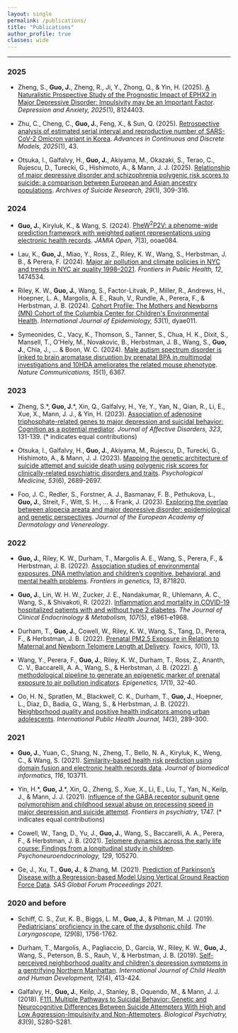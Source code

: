 ```yaml
---
layout: single
permalink: /publications/
title: "Publications"
author_profile: true
classes: wide
---
```


***

### 2025

* Zheng, S., __Guo, J.__, Zheng, R., Ji, Y., Zhong, Q., & Yin, H. (2025). [A Naturalistic Prospective Study of the Prognostic Impact of EPHX2 in Major Depressive Disorder: Impulsivity may be an Important Factor](https://onlinelibrary.wiley.com/doi/full/10.1155/da/8124403). _Depression and Anxiety, 2025_(1), 8124403.

* Zhu, C., Cheng, C., __Guo, J.__, Feng, X., & Sun, Q. (2025). [Retrospective analysis of estimated serial interval and reproductive number of SARS-CoV-2 Omicron variant in Korea](https://advancesincontinuousanddiscretemodels.springeropen.com/articles/10.1186/s13662-025-03906-y). _Advances in Continuous and Discrete Models, 2025_(1), 43.

* Otsuka, I., Galfalvy, H., __Guo, J.__, Akiyama, M., Okazaki, S., Terao, C., Rujescu, D., Turecki, G., Hishimoto, A., & Mann, J. J. (2025). [Relationship of major depressive disorder and schizophrenia polygenic risk scores to suicide: a comparison between European and Asian ancestry populations](https://www.tandfonline.com/doi/full/10.1080/13811118.2024.2332258). _Archives of Suicide Research, 29_(1), 309-316.

### 2024

* __Guo, J.__, Kiryluk, K., & Wang, S. (2024). [PheW<sup>2</sup>P2V: a phenome-wide prediction framework with weighted patient representations using electronic health records](https://academic.oup.com/jamiaopen/article/7/3/ooae084/7758163). _JAMIA Open, 7_(3), ooae084.

* Lau, K., __Guo, J.__, Miao, Y., Ross, Z., Riley, K. W., Wang, S., Herbstman, J. B., & Perera, F. (2024). [Major air pollution and climate policies in NYC and trends in NYC air quality 1998–2021](https://www.frontiersin.org/journals/public-health/articles/10.3389/fpubh.2024.1474534/full). _Frontiers in Public Health, 12_, 1474534.

* Riley, K. W., __Guo, J.__, Wang, S., Factor-Litvak, P., Miller, R., Andrews, H., Hoepner, L. A., Margolis, A. E., Rauh, V., Rundle, A., Perera, F., & Herbstman, J. B. (2024). [Cohort Profile: The Mothers and Newborns (MN) Cohort of the Columbia Center for Children's Environmental Health](https://academic.oup.com/ije/article-abstract/53/1/dyae011/7603276). _International Journal of Epidemiology, 53_(1), dyae011.

* Symeonides, C., Vacy, K., Thomson, S., Tanner, S., Chua, H. K., Dixit, S., Mansell, T., O'Hely, M., Novakovic, B., Herbstman, J. B., Wang, S., __Guo, J.__, Chia, J., ... & Boon, W. C. (2024). [Male autism spectrum disorder is linked to brain aromatase disruption by prenatal BPA in multimodal investigations and 10HDA ameliorates the related mouse phenotype](https://www.nature.com/articles/s41467-024-48897-8). _Nature Communications, 15_(1), 6367.

### 2023

* Zheng, S.\*, __Guo, J.__\*, Xin, Q., Galfalvy, H., Ye, Y., Yan, N., Qian, R., Li, E., Xue, X., Mann, J. J., & Yin, H. (2023). [Association of adenosine triphosphate-related genes to major depression and suicidal behavior: Cognition as a potential mediator](https://www.sciencedirect.com/science/article/pii/S0165032722013027). _Journal of Affective Disorders, 323_, 131-139. (* indicates equal contributions)

* Otsuka, I., Galfalvy, H., __Guo, J.__, Akiyama, M., Rujescu, D., Turecki, G., Hishimoto, A., & Mann, J. J. (2023). [Mapping the genetic architecture of suicide attempt and suicide death using polygenic risk scores for clinically-related psychiatric disorders and traits](https://doi.org/10.1017/S0033291721004700). _Psychological Medicine, 53_(6), 2689-2697.

* Foo, J. C., Redler, S., Forstner, A. J., Basmanav, F. B., Pethukova, L., __Guo, J.__, Streit, F., Witt, S. H., ... & Frank, J. (2023). [Exploring the overlap between alopecia areata and major depressive disorder: epidemiological and genetic perspectives](https://onlinelibrary.wiley.com/doi/10.1111/jdv.18921). _Journal of the European Academy of Dermatology and Venereology_.

### 2022

* __Guo, J.__, Riley, K. W., Durham, T., Margolis A. E., Wang, S., Perera, F., & Herbstman, J. B. (2022). [Association studies of environmental exposures, DNA methylation and children’s cognitive, behavioral, and mental health problems](https://www.frontiersin.org/articles/10.3389/fgene.2022.871820/full). _Frontiers in genetics, 13_, 871820.

* __Guo, J.__, Lin, W. H. W., Zucker, J. E., Nandakumar, R., Uhlemann, A. C., Wang, S., & Shivakoti, R. (2022). [Inflammation and mortality in COVID-19 hospitalized patients with and without type 2 diabetes](https://doi.org/10.1210/clinem/dgac003). _The Journal of Clinical Endocrinology & Metabolism, 107_(5), e1961-e1968.

* Durham, T., __Guo, J.__, Cowell, W., Riley, K. W., Wang, S., Tang, D., Perera, F., & Herbstman, J. B. (2022). [Prenatal PM2.5 Exposure in Relation to Maternal and Newborn Telomere Length at Delivery](https://www.mdpi.com/1433090). _Toxics, 10_(1), 13.

* Wang, Y., Perera, F., __Guo, J.__, Riley, K. W., Durham, T., Ross, Z., Ananth, C. V., Baccarelli, A. A., Wang, S., & Herbstman, J. B. (2022). [A methodological pipeline to generate an epigenetic marker of prenatal exposure to air pollution indicators](https://www.tandfonline.com/doi/full/10.1080/15592294.2021.1872926). _Epigenetics, 17_(1), 32-40.

* Oo, H. N., Spratlen, M., Blackwell, C. K., Durham, T., __Guo, J.__, Hoepner, L., Diaz, D., Badia, G., Wang, S., & Herbstman, J. B. (2022). [Neighborhood quality and positive health indicators among urban adolescents](https://www.proquest.com/docview/2779948525/). _International Public Health Journal, 14_(3), 289-300.

### 2021

* __Guo, J.__, Yuan, C., Shang, N., Zheng, T., Bello, N. A., Kiryluk, K., Weng, C., & Wang, S. (2021). [Similarity-based health risk prediction using domain fusion and electronic health records data](https://www.sciencedirect.com/science/article/pii/S153204642100040X). _Journal of biomedical informatics, 116_, 103711.

* Yin, H.\*, __Guo, J.__\*, Xin, Q., Zheng, S., Xue, X., Li, E., Liu, T., Yan, N., Keilp, J., & Mann, J. J. (2021). [Influence of the GABA receptor subunit gene polymorphism and childhood sexual abuse on processing speed in major depression and suicide attempt](https://www.frontiersin.org/articles/10.3389/fpsyt.2021.712231/full). _Frontiers in psychiatry_, 1747. (* indicates equal contributions)

* Cowell, W., Tang, D., Yu, J., __Guo, J.__, Wang, S., Baccarelli, A. A., Perera, F., & Herbstman, J. B. (2021). [Telomere dynamics across the early life course: Findings from a longitudinal study in children](https://www.sciencedirect.com/science/article/pii/S030645302100144X). _Psychoneuroendocrinology, 129_, 105270.

* Ge, J., Xu, T., __Guo, J.__, & Zhang, M. (2021). [Prediction of Parkinson’s Disease with a Regression-based Model Using Vertical Ground Reaction Force Data](https://communities.sas.com/t5/SAS-Global-Forum-Proceedings/Prediction-of-Parkinson-s-Disease-With-a-Regression-Model-Using/ta-p/735338). _SAS Global Forum Proceedings 2021_.

### 2020 and before

* Schiff, C. S., Zur, K. B., Biggs, L. M., __Guo, J.__, & Pitman, M. J. (2019). [Pediatricians’ proficiency in the care of the dysphonic child](https://onlinelibrary.wiley.com/doi/full/10.1002/lary.27577). _The Laryngoscope, 129_(8), 1756-1762.

* Durham, T., Margolis, A., Pagliaccio, D., Garcia, W., Riley, K. W., __Guo, J.__, Wang, S., Peterson, B. S., Rauh, V., & Herbstman, J. B. (2019). [Self-perceived neighborhood quality and children's depression symptoms in a gentrifying Northern Manhattan](https://www.proquest.com/docview/2445581154). _International Journal of Child Health and Human Development, 12_(4), 413-424.

* Galfalvy, H., __Guo, J.__, Keilp, J., Stanley, B., Oquendo, M., & Mann, J. J. (2018). [F111. Multiple Pathways to Suicidal Behavior: Genetic and Neurocognitive Differences Between Suicide Attempters With High and Low Aggression-Impulsivity and Non-Attempters](https://www.sciencedirect.com/science/article/pii/S0006322318308266?via%3Dihub). _Biological Psychiatry, 83_(9), S280-S281.
